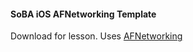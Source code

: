 #### SoBA iOS AFNetworking Template

Download for lesson. Uses [AFNetworking](https://github.com/AFNetworking/AFNetworking)